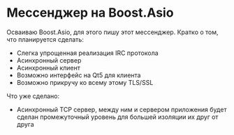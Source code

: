 # Мессенджер на Boost.Asio
Осваиваю Boost.Asio, для этого пишу этот мессенджер. Кратко о том, что планируется сделать:
* Слегка упрощенная реализация IRC протокола 
* Асинхронный сервер
* Асинхронный клиент
* Возможно интерфейс на Qt5 для клиента
* Возможно прикручу ко всему этому TLS/SSL

Что уже сделано:
* Асинхронный TCP сервер, между ним и сервером приложения будет сделан промежуточный уровень для большей изоляции их друг от друга

